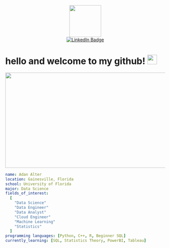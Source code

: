 <div id="header" align="center">
  <img src="https://media2.giphy.com/media/v1.Y2lkPTc5MGI3NjExeHNtcjA1ODVpaDNtOHczMmt0eTNxdGs1dWh1Z3N6ZHRlZ2Z3NGpodyZlcD12MV9pbnRlcm5hbF9naWZfYnlfaWQmY3Q9Zw/xonOzxf2M8hNu/giphy.gif" width="100"/>
</div>


<div id="badges" align="center">
  <a href="https://www.linkedin.com/in/adan-alter-a99a5321b">
    <img src="https://img.shields.io/badge/LinkedIn-blue?style=for-the-badge&logo=linkedin&logoColor=white" alt="LinkedIn Badge"/>
  </a>
</div>

<h1>
  hello and welcome to my github!
  <img src="https://media.giphy.com/media/hvRJCLFzcasrR4ia7z/giphy.gif" width="30px"/>
</h1>

<div align="center">
  <img src="https://media4.giphy.com/media/v1.Y2lkPTc5MGI3NjExbXY1aHU4YWNmZjE4NW1qdnhkcW1vZTg4aXk3NDNibTh0ZjZrajlnOSZlcD12MV9pbnRlcm5hbF9naWZfYnlfaWQmY3Q9Zw/LHZyixOnHwDDy/giphy.gif" width="600" height="300"/>
</div>


```yaml
name: Adan Alter
location: Gainesville, Florida
school: University of Florida
major: Data Science
fields_of_interest:
  [
    "Data Science"
    "Data Engineer"
    "Data Analyst"
    "Cloud Engineer"
    "Machine Learning"
    "Statistics"
  ]
programming languages: [Python, C++, R, Beginner SQL]
currently_learning: [SQL, Statistics Theory, PowerBI, Tableau]
```
